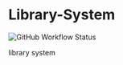 # Library-System
![GitHub Workflow Status](https://img.shields.io/github/workflow/status/franklindt/Library-System/test?label=tests&style=plastic&logo=github&logoColor=lightgrey)

library system